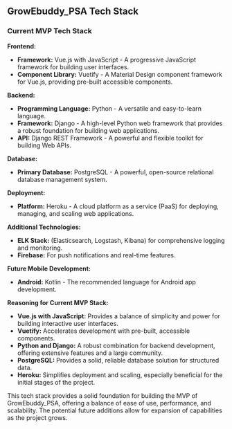 ## GrowEbuddy_PSA Tech Stack

### Current MVP Tech Stack

**Frontend:**
* **Framework:** Vue.js with JavaScript - A progressive JavaScript framework for building user interfaces.
* **Component Library:** Vuetify - A Material Design component framework for Vue.js, providing pre-built accessible components.

**Backend:**
* **Programming Language:** Python - A versatile and easy-to-learn language.
* **Framework:** Django - A high-level Python web framework that provides a robust foundation for building web applications.
* **API:** Django REST Framework - A powerful and flexible toolkit for building Web APIs.

**Database:**
* **Primary Database:** PostgreSQL - A powerful, open-source relational database management system.

**Deployment:**
* **Platform:** Heroku - A cloud platform as a service (PaaS) for deploying, managing, and scaling web applications.

**Additional Technologies:**
* **ELK Stack:** (Elasticsearch, Logstash, Kibana) for comprehensive logging and monitoring.
* **Firebase:** For push notifications and real-time features.

**Future Mobile Development:**
* **Android:** Kotlin - The recommended language for Android app development.

**Reasoning for Current MVP Stack:**
* **Vue.js with JavaScript:** Provides a balance of simplicity and power for building interactive user interfaces.
* **Vuetify:** Accelerates development with pre-built, accessible components.
* **Python and Django:** A robust combination for backend development, offering extensive features and a large community.
* **PostgreSQL:** Provides a solid, reliable database solution for structured data.
* **Heroku:** Simplifies deployment and scaling, especially beneficial for the initial stages of the project.

This tech stack provides a solid foundation for building the MVP of GrowEbuddy_PSA, offering a balance of ease of use, performance, and scalability. The potential future additions allow for expansion of capabilities as the project grows.
